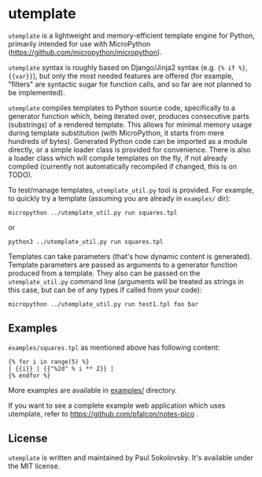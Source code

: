 utemplate
=========

`utemplate` is a lightweight and memory-efficient template engine for
Python, primarily intended for use with MicroPython
(https://github.com/micropython/micropython).

`utemplate` syntax is roughly based on Django/Jinja2 syntax (e.g.
`{% if %}`, `{{var}}`), but only the most needed features are offered
(for example, "filters" are syntactic sugar for function calls, and
so far are not planned to be implemented).

`utemplate` compiles templates to Python source code, specifically to
a generator function which, being iterated over, produces consecutive
parts (substrings) of a rendered template. This allows for minimal
memory usage during template substitution (with MicroPython, it starts
from mere hundreds of bytes). Generated Python code can be imported as
a module directly, or a simple loader class is provided for convenience.
There is also a loader class which will compile templates on the fly,
if not already compiled (currently not automatically recompiled if
changed, this is on TODO).

To test/manage templates, `utemplate_util.py` tool is provided. For
example, to quickly try a template (assuming you are already in
`examples/` dir):

    micropython ../utemplate_util.py run squares.tpl

or

    python3 ../utemplate_util.py run squares.tpl

Templates can take parameters (that's how dynamic content is generated).
Template parameters are passed as arguments to a generator function
produced from a template. They also can be passed on the `utemplate_util.py`
command line (arguments will be treated as strings in this case, but
can be of any types if called from your code):

    micropython ../utemplate_util.py run test1.tpl foo bar

Examples
--------

`examples/squares.tpl` as mentioned above has following content:

```
{% for i in range(5) %}
| {{i}} | {{"%2d" % i ** 2}} |
{% endfor %}
```

More examples are available in [examples/](examples/) directory.

If you want to see a complete example web application which uses utemplate,
refer to https://github.com/pfalcon/notes-pico .

License
-------

`utemplate` is written and maintained by Paul Sokolovsky. It's available
under the MIT license.
